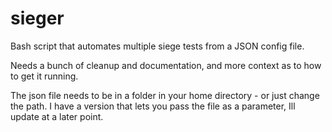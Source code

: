 sieger
======

Bash script that automates multiple siege tests from a JSON config file.

Needs a bunch of cleanup and documentation, and more context as to how to get it running. 

The json file needs to be in a folder in your home directory - or just change the path.
I have a version that lets you pass the file as a parameter, Ill update at a later point.
